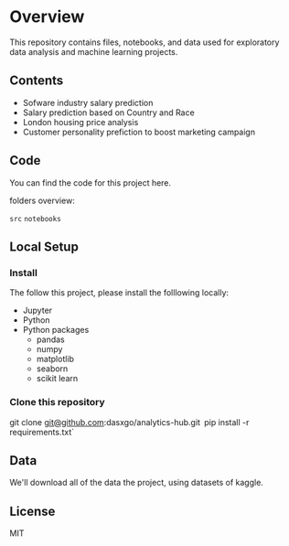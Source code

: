 # **Overview**
This repository contains files, notebooks, and data used for exploratory data analysis and machine learning projects.

## **Contents**

- Sofware industry salary prediction
- Salary prediction based on Country and Race
- London housing price analysis
- Customer personality prefiction to boost marketing campaign

## **Code**

You can find the code for this project here.

folders overview:

`src`
`notebooks`

## **Local Setup**

### Install

The follow this project, please install the folllowing locally:

- Jupyter
- Python
- Python packages
  - pandas 
  - numpy
  - matplotlib
  - seaborn 
  - scikit learn

### Clone this repository
git clone git@github.com:dasxgo/analytics-hub.git`
`pip install -r requirements.txt`

##  **Data**

We'll download all of the data the project, using datasets of kaggle.  

## **License**
MIT


